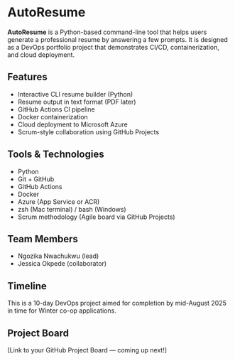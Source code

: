 # AutoResume

**AutoResume** is a Python-based command-line tool that helps users generate a professional resume by answering a few prompts. It is designed as a DevOps portfolio project that demonstrates CI/CD, containerization, and cloud deployment.

## Features
- Interactive CLI resume builder (Python)
- Resume output in text format (PDF later)
- GitHub Actions CI pipeline
- Docker containerization
- Cloud deployment to Microsoft Azure
- Scrum-style collaboration using GitHub Projects

## Tools & Technologies
- Python
- Git + GitHub
- GitHub Actions
- Docker
- Azure (App Service or ACR)
- zsh (Mac terminal) / bash (Windows)
- Scrum methodology (Agile board via GitHub Projects)

## Team Members
- Ngozika Nwachukwu (lead)
- Jessica Okpede (collaborator)

## Timeline
This is a 10-day DevOps project aimed for completion by mid-August 2025 in time for Winter co-op applications.

## Project Board
[Link to your GitHub Project Board — coming up next!]
